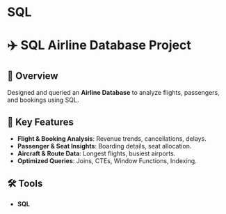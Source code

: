 # SQL

# ✈️ SQL Airline Database Project  

## 📌 Overview  
Designed and queried an **Airline Database** to analyze flights, passengers, and bookings using SQL.  

## 🔹 Key Features  
- **Flight & Booking Analysis**: Revenue trends, cancellations, delays.  
- **Passenger & Seat Insights**: Boarding details, seat allocation.  
- **Aircraft & Route Data**: Longest flights, busiest airports.  
- **Optimized Queries**: Joins, CTEs, Window Functions, Indexing.  

## 🛠 Tools  
- **SQL**


